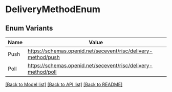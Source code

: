 # DeliveryMethodEnum

## Enum Variants

| Name | Value |
|---- | -----|
| Push | https://schemas.openid.net/secevent/risc/delivery-method/push |
| Poll | https://schemas.openid.net/secevent/risc/delivery-method/poll |


[[Back to Model list]](../README.md#documentation-for-models) [[Back to API list]](../README.md#documentation-for-api-endpoints) [[Back to README]](../README.md)


